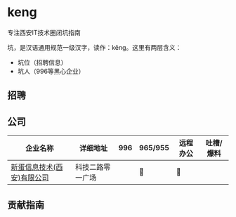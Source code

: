 # keng
专注西安IT技术圈闭坑指南

坑，是汉语通用规范一级汉字，读作：kēng。这里有两层含义：
- 坑位（招聘信息）
- 坑人（996等黑心企业）
## 招聘
## 公司
企业名称|详细地址|996|965/955|远程办公|吐槽/爆料
---|---|---|---|---|---|
[新蛋信息技术(西安)有限公司](http://nesc.newegg.com.cn/)|科技二路零一广场||:heartbeat:|:heartbeat:|
## 贡献指南


